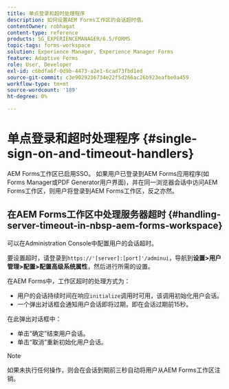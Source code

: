 ```yaml
---
title: 单点登录和超时处理程序
description: 如何设置AEM Forms工作区的会话超时值。
contentOwner: robhagat
content-type: reference
products: SG_EXPERIENCEMANAGER/6.5/FORMS
topic-tags: forms-workspace
solution: Experience Manager, Experience Manager Forms
feature: Adaptive Forms
role: User, Developer
exl-id: c6bdfa6f-0d9b-4473-a2e1-6cad73fbd1ed
source-git-commit: c3e9029236734e22f5d266ac26b923eafbe0a459
workflow-type: tm+mt
source-wordcount: '189'
ht-degree: 0%

---
```


# 单点登录和超时处理程序 {#single-sign-on-and-timeout-handlers}

AEM Forms工作区已启用SSO。 如果用户已登录到AEM Forms应用程序(如Forms Manager或PDF Generator用户界面)，并在同一浏览器会话中访问AEM Forms工作区，则用户将登录到AEM Forms工作区，反之亦然。

## 在AEM Forms工作区中处理服务器超时 {#handling-server-timeout-in-nbsp-aem-forms-workspace}

可以在Administration Console中配置用户的会话超时。

要设置超时，请登录到`https://'[server]:[port]'/adminui`，导航到&#x200B;**设置>用户管理>配置>配置高级系统属性**，然后进行所需的设置。

在AEM Forms中，工作区超时的处理方式为：

* 用户的会话持续时间在响应`initialize`调用时可用，该调用初始化用户会话。
* 一个弹出对话框会通知用户会话即将过期，即在会话过期前15秒。

在此弹出对话框中：

* 单击“确定”结束用户会话。
* 单击“取消”重新初始化用户会话。

>[!NOTE]
>
>如果未执行任何操作，则会在会话到期前三秒自动将用户从AEM Forms工作区注销。
